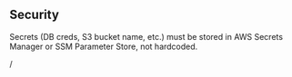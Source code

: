 ## Security

Secrets (DB creds, S3 bucket name, etc.) must be stored in AWS Secrets Manager or SSM Parameter Store, not hardcoded.


/
